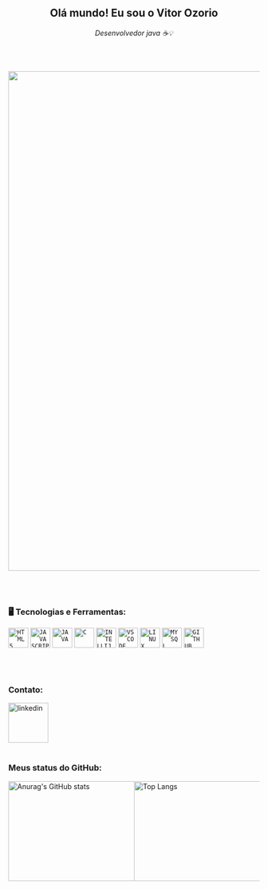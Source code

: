 <div dsplay="inline-block">
 
 <h2 align="center"> Olá mundo! Eu sou o Vitor Ozorio</h2>
<p align="center"><i>Desenvolvedor java &#9749;&#65039;💡</i></p> 
</div>
</br>
</br>



<p align="center">
  <img src="https://hermes.dio.me/articles/cover/7c31678a-f970-4a98-8cbf-85cf053d69e1.gif" width="1000">
</p>
</br>
</br>

### 🖥️ Tecnologias e Ferramentas: 



          
<code><img width="40px" src="https://cdn.jsdelivr.net/gh/devicons/devicon/icons/html5/html5-original-wordmark.svg" title = "HTML5"/></code>
<code><img width="40px" src="https://cdn.jsdelivr.net/gh/devicons/devicon/icons/javascript/javascript-original.svg" title = "JAVASCRIPT"/></code>
<code><img width="40px" src="https://cdn.jsdelivr.net/gh/devicons/devicon/icons/java/java-original.svg" title = "JAVA"/></code>
<code><img width="40px" src="https://cdn.jsdelivr.net/gh/devicons/devicon/icons/c/c-original.svg" title = "C"/></code>
<code><img width="40px" src="https://cdn.jsdelivr.net/gh/devicons/devicon/icons/intellij/intellij-original.svg" title = "INTELLIJ"/></code>
<code><img width="40px" src="https://cdn.jsdelivr.net/gh/devicons/devicon/icons/vscode/vscode-original.svg" title = "VSCODE"/></code>
<code><img width="40px" src="https://cdn.jsdelivr.net/gh/devicons/devicon/icons/linux/linux-original.svg" title = "LINUX"/></code>
<code><img width="40px" src="https://cdn.jsdelivr.net/gh/devicons/devicon/icons/mysql/mysql-original.svg" title = "MYSQL"/></code>
<code><img width="40px" src="https://cdn.jsdelivr.net/gh/devicons/devicon/icons/github/github-original.svg" title = "GITHUB"/></code>







</br>
</br>



### Contato: 

 <a href="https://www.linkedin.com/in/vitor-manoel-bas%C3%ADlio-oz%C3%B3rio/">
    <img width="80px" src="https://i.ibb.co/RyZx12b/linkedin.png" alt="linkedin" style="vertical-align:top;">
  </a>

</br>
</br>



### Meus status do GitHub: 

<div style="clear:both;">
  <div style="float:left; width: 50%;">
    <a href="https://github.com/anuraghazra/github-readme-stats">
      <img align="left" src="https://github-readme-stats.vercel.app/api?username=vitorozorio&show_icons=true&theme=radical" alt="Anurag's GitHub stats" width="400" height="200">
    </a>
  </div>
  <div style="float:left; width: 50%;">
    <a href="https://github.com/anuraghazra/github-readme-stats">
      <img align="left" src="https://github-readme-stats.vercel.app/api/top-langs/?username=vitorozorio&layout=compact&theme=radical" alt="Top Langs" width="305" height="200">
    </a>
  </div>
</div>
